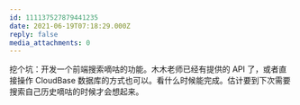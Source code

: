```yaml
---
id: 111137527879441235
date: 2021-06-19T07:18:29.000Z
reply: false
media_attachments: 0
---
```


挖个坑：开发一个前端搜索嘀咕的功能。木木老师已经有提供的 API 了，或者直接操作 CloudBase 数据库的方式也可以。看什么时候能完成。估计要到下次需要搜索自己历史嘀咕的时候才会想起来。


